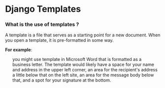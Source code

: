 # Django Templates
### What is the use of templates ?
<p>A template is a file that serves as a starting point for a new document. When you open a template, it is pre-formatted in some way.</p>
<b>For example</b>:
<ul>
you might use template in Microsoft Word that is formatted as a business letter. The template would likely have a space for your name and address in the upper left corner, an area for the recipient's address a little below that on the left site, an area for the message body below that, and a spot for your signature at the bottom.
  </ul>
  
